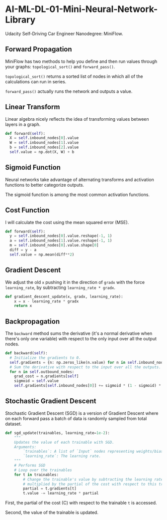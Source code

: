 # AI-ML-DL-01-Mini-Neural-Network-Library
Udacity Self-Driving Car Engineer Nanodegree: MiniFlow.

## Forward Propagation

MiniFlow has two methods to help you define and then run values through your graphs: ``topological_sort()`` and ``forward_pass()``.

``topological_sort()`` returns a sorted list of nodes in which all of the calculations can run in series.

``forward_pass()`` actually runs the network and outputs a value.

## Linear Transform

Linear algebra nicely reflects the idea of transforming values between layers in a graph.

```python
def forward(self):
  X = self.inbound_nodes[0].value
  W = self.inbound_nodes[1].value
  b = self.inbound_nodes[2].value
  self.value = np.dot(X, W) + b
```

## Sigmoid Function

Neural networks take advantage of alternating transforms and activation functions to better categorize outputs. 

The sigmoid function is among the most common activation functions.

## Cost Function

I will calculate the cost using the mean squared error (MSE).

```python
def forward(self):
  y = self.inbound_nodes[0].value.reshape(-1, 1)
  a = self.inbound_nodes[1].value.reshape(-1, 1)
  m = self.inbound_nodes[0].value.shape[0]
  diff = y - a
  self.value = np.mean(diff**2)
```

## Gradient Descent

We adjust the old ``x`` pushing it in the direction of ``gradx`` with the force ``learning_rate``, by subtracting ``learning_rate * gradx``.

```python
def gradient_descent_update(x, gradx, learning_rate):
    x = x - learning_rate * gradx
    return x
```

## Backpropagation

The ``backward`` method sums the derivative (it's a normal derivative when there's only one variable) with respect to the only input over all the output nodes.

```python
def backward(self):
  # Initialize the gradients to 0.
  self.gradients = {n: np.zeros_like(n.value) for n in self.inbound_nodes}
  # Sum the derivative with respect to the input over all the outputs.
  for n in self.outbound_nodes:
    grad_cost = n.gradients[self]
    sigmoid = self.value
    self.gradients[self.inbound_nodes[0]] += sigmoid * (1 - sigmoid) * grad_cost
```

## Stochastic Gradient Descent

Stochastic Gradient Descent (SGD) is a version of Gradient Descent where on each forward pass a batch of data is randomly sampled from total dataset.

```python
def sgd_update(trainables, learning_rate=1e-2):
    """
    Updates the value of each trainable with SGD.
    Arguments:
        `trainables`: A list of `Input` nodes representing weights/biases.
        `learning_rate`: The learning rate.
    """
    # Performs SGD
    # Loop over the trainables
    for t in trainables:
        # Change the trainable's value by subtracting the learning rate
        # multiplied by the partial of the cost with respect to this trainable.
        partial = t.gradients[t]
        t.value -= learning_rate * partial
```

First, the partial of the cost (C) with respect to the trainable ``t`` is accessed.

Second, the value of the trainable is updated.
